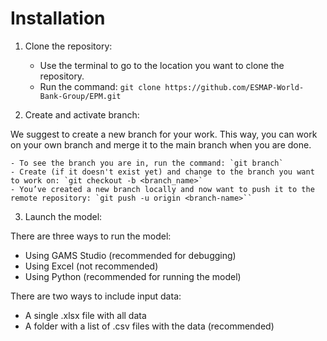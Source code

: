 # Installation

1. Clone the repository:
    - Use the terminal to go to the location you want to clone the repository.
    - Run the command: `git clone https://github.com/ESMAP-World-Bank-Group/EPM.git`


2. Create and activate branch:

We suggest to create a new branch for your work. This way, you can work on your own branch and merge it to the main branch when you are done.

    - To see the branch you are in, run the command: `git branch` 
    - Create (if it doesn't exist yet) and change to the branch you want to work on: `git checkout -b <branch_name>`
    - You’ve created a new branch locally and now want to push it to the remote repository: `git push -u origin <branch-name>``

3. Launch the model:

There are three ways to run the model:
- Using GAMS Studio (recommended for debugging)
- Using Excel (not recommended)
- Using Python (recommended for running the model)

There are two ways to include input data:
- A single .xlsx file with all data
- A folder with a list of .csv files with the data (recommended)
